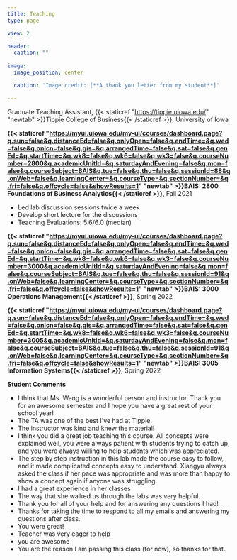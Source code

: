 ```yaml
---
title: Teaching
type: page

view: 2

header:
  caption: ""
  
image:
  image_position: center

  caption: 'Image credit: [**A thank you letter from my student**]'

---
```


Graduate Teaching Assistant, {{< staticref "https://tippie.uiowa.edu/" "newtab" >}}Tippie College of Business{{< /staticref >}}, University of Iowa


**{{< staticref "https://myui.uiowa.edu/my-ui/courses/dashboard.page?q.sun=false&q.distanceEd=false&q.onlyOpen=false&q.endTime=&q.wed=false&q.onIcn=false&q.gis=&q.arrangedTime=false&q.sat=false&q.genEd=&q.startTime=&q.wk8=false&q.wk6=false&q.wk3=false&q.courseNumber=2800&q.academicUnitId=&q.saturdayAndEvening=false&q.mon=false&q.courseSubject=BAIS&q.tue=false&q.thu=false&q.sessionId=88&q.onWeb=false&q.learningCenter=&q.courseType=&q.sectionNumber=&q.fri=false&q.offcycle=false&showResults=1" "newtab" >}}BAIS: 2800 Foundations of Business Analytics{{< /staticref >}}**, Fall 2021
- Led lab discussion sessions twice a week
- Develop short lecture for the discussions
- Teaching Evaluations: 5.6/6.0 (median)

**{{< staticref "https://myui.uiowa.edu/my-ui/courses/dashboard.page?q.sun=false&q.distanceEd=false&q.onlyOpen=false&q.endTime=&q.wed=false&q.onIcn=false&q.gis=&q.arrangedTime=false&q.sat=false&q.genEd=&q.startTime=&q.wk8=false&q.wk6=false&q.wk3=false&q.courseNumber=3000&q.academicUnitId=&q.saturdayAndEvening=false&q.mon=false&q.courseSubject=BAIS&q.tue=false&q.thu=false&q.sessionId=91&q.onWeb=false&q.learningCenter=&q.courseType=&q.sectionNumber=&q.fri=false&q.offcycle=false&showResults=1" "newtab" >}}BAIS: 3000 Operations Management{{< /staticref >}}**, Spring 2022

**{{< staticref "https://myui.uiowa.edu/my-ui/courses/dashboard.page?q.sun=false&q.distanceEd=false&q.onlyOpen=false&q.endTime=&q.wed=false&q.onIcn=false&q.gis=&q.arrangedTime=false&q.sat=false&q.genEd=&q.startTime=&q.wk8=false&q.wk6=false&q.wk3=false&q.courseNumber=3005&q.academicUnitId=&q.saturdayAndEvening=false&q.mon=false&q.courseSubject=BAIS&q.tue=false&q.thu=false&q.sessionId=91&q.onWeb=false&q.learningCenter=&q.courseType=&q.sectionNumber=&q.fri=false&q.offcycle=false&showResults=1" "newtab" >}}BAIS: 3005 Information Systems{{< /staticref >}}**, Spring 2022

**Student Comments**
- I think that Ms. Wang is a wonderful person and instructor. Thank you for an awesome semester and I hope you have a great rest of your school year!
- The TA was one of the best I've had at Tippie.
- The instructor was kind and knew the material!
- I think you did a great job teaching this course. All concepts were explained well, you were always patient with students trying to catch up, and you were always willing to help students which was appreciated.
- The step by step instruction in this lab made the course easy to follow, and it made complicated concepts easy to understand. Xiangyu always asked the class if her pace was appropriate and was more than happy to show a concept again if anyone was struggling.
- I had a great experience in her classes
- The way that she walked us through the labs was very helpful.
- Thank you for all of your help and for answering any questions I had!
- Thanks for taking the time to respond to all my emails and answering my questions after class.
- You were great!
- Teacher was very eager to help
- you are awesome
- You are the reason I am passing this class (for now), so thanks for that.
